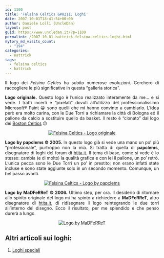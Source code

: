 ```yaml
---
id: 1100
title: 'Felsina Celtics &#8211; Loghi'
date: 2007-10-01T18:41:54+00:00
author: Daniele Lolli (UncleDan)
layout: post
guid: https://www.uncledan.it/?p=1100
permalink: /2007-10-01-hattrick-felsina-celtics-loghi.html
mytory_md_visits_count:
  - "194"
categories:
  - Hattrick
tags:
  - felsina celtics
  - hattrick
---
```

<p style="text-align: justify;">
  Il logo dei <em>Felsina Celtics</em> ha subito numerose evoluzioni. Cercherò di raccogliere le più significative in questa &#8220;galleria storica&#8221;.
</p>

<p style="text-align: justify;">
  <strong>Logo originale.</strong> Questo logo è l&#8217;unico realizzato interamente da me&#8230; e si vede. I tratti incerti e &#8220;pixelati&#8221; dovuti all&#8217;utilizzo del professionalissimo Microsoft® Paint 😀 sono quelli che mi hanno convinto a cambiarlo. L&#8217;idea però era molto carina, con le Due Torri a richiamare la città di Bologna ed il pallone da calcio a sostituire quello da basket. Il resto è &#8220;clonato&#8221; dal logo dei <a title="Boston Celtics" href="http://www.nba.com/celtics/" target="_blank">Boston Celtics</a> 😛<br /> <a title="Felsina Celtics - Logo originale" href="https://www.uncledan.it/wp-content/uploads/2007/10/mylogo.gif"></a>
</p>

<p style="text-align: center;">
  <a title="Felsina Celtics - Logo originale" href="https://www.uncledan.it/wp-content/uploads/2007/10/mylogo.gif"><img title="Felsina Celtics - Logo originale" src="https://www.uncledan.it/wp-content/uploads/2007/10/mylogo.gif" border="0" alt="Felsina Celtics - Logo originale" /></a>
</p>

<p style="text-align: justify;">
  <strong>Logo by papclems © 2005.</strong> In questo logo già si vede una mano un po&#8217; più &#8220;professionale&#8221;, purtroppo non la mia. Si tratta di quella di <strong>papclems</strong>, disegnatore di loghi del forum di <a title="htita.it - Hattrick Italia" href="http://www.htita.it/" target="_blank">htita.it</a>. Il tema di base, come si vede è lo stesso: cambia (e di molto) la qualità grafica e con lei il pallone, un po&#8217; retrò. L&#8217;unica pecca sono le Due Torri un po&#8217; in prestito; non erano infatti state incluse e sono state aggiunte solo in un secondo momento. Comunque, un bel passo avanti.
</p>

<p style="text-align: center;">
  <a title="Felsina Celtics - Logo by papclems" href="https://www.uncledan.it/wp-content/uploads/2007/10/paplogotowers_big.gif"><img class="aligncenter" title="Felsina Celtics - Logo by papclems" src="https://www.uncledan.it/wp-content/uploads/2007/10/paplogotowers_big.gif" border="0" alt="Felsina Celtics - Logo by papclems" /></a>
</p>

<p style="text-align: justify;">
  <strong>Logo by MaDFeRReT © 2006.</strong> Ultimo step, per ora. Il desiderio di ritornare allo spirito originale del logo mi ha spinto a richiedere a <strong>MaDFeRReT</strong>, altro disegnatore di <a title="htita.it - Hattrick Italia" href="http://www.htita.it/" target="_blank">htita.it</a>, di ridisegnare il logo reintegrando le due torri all&#8217;interno del disegno. Ecco il risultato, per me splendido e che penso durerà a lungo.
</p>

<p style="text-align: center;">
  <a title="Logo by MaDFeRReT" href="https://www.uncledan.it/wp-content/uploads/2007/10/madlogotowers_big_transparent.gif"><img class="aligncenter" title="Logo by MaDFeRReT" src="https://www.uncledan.it/wp-content/uploads/2007/10/madlogotowers_big_transparent.gif" border="0" alt="Logo by MaDFeRReT" /></a>
</p>

## Altri articoli sui loghi:

  1. [Loghi speciali](https://www.uncledan.it/2009/03/hattrick-felsina-celtics-loghi-speciali/ "Loghi speciali")